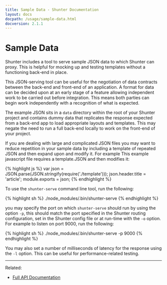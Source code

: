 ```yaml
---
title: Sample Data - Shunter Documentation
layout: docs
docpath: /usage/sample-data.html
docversion: 2.1.1
---
```


Sample Data
===========

Shunter includes a tool to serve sample JSON data to which Shunter can proxy. This is helpful for mocking up and testing templates without a functioning back-end in place.

This JSON-serving tool can be useful for the negotiation of data contracts between the back-end and front-end of an application. A format for data can be decided upon at an early stage of a feature allowing independent work to be carried out before integration. This means both parties can begin work independently with a recognition of what is expected. 

The example JSON sits in a `data` directory within the root of your Shunter project and contains dummy data that replicates the response expected from a back-end app to load appropriate layouts and templates. This may negate the need to run a full back-end locally to work on the front-end of your project.

If you are dealing with large and complicated JSON files you may want to reduce repetition in your sample data by including a template of repeated JSON and then expand upon and modify it. For example This example javascript file requires a template.JSON and then modifies it:

{% highlight js %}
var json = JSON.parse(JSON.stringify(require('./template')));
json.header.title = 'article';
module.exports = json;
{% endhighlight %}

To use the `shunter-serve` command line tool, run the following:

{% highlight sh %}
./node_modules/.bin/shunter-serve
{% endhighlight %}

you may specify the port on which `shunter-serve` should run by using the option `-p`, this should match the port specified in the Shunter routing configuration, set in the Shunter config file or at run-time with the `-o` option. For example to listen on port 9000, run the following:

{% highlight sh %}
./node_modules/.bin/shunter-serve -p 9000
{% endhighlight %}

You may also set a number of milliseconds of latency for the response using the `-l` option. This can be useful for performance-related testing.


---

Related:

- [Full API Documentation](index.html)
